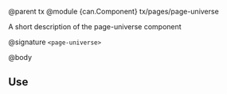 @parent tx
@module {can.Component} tx/pages/page-universe <page-universe>

A short description of the page-universe component

@signature `<page-universe>`

@body

## Use

